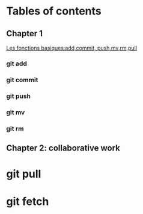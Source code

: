 # Tables of contents
## Chapter 1
[Les fonctions basiques:add,commit, push,mv,rm,pull](chapters/chapter1.md)
### git add
### git commit
### git push
### git mv
### git rm
###
## Chapter 2: collaborative work
# git pull
# git fetch
